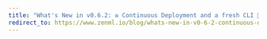 ```yaml
---
title: "What's New in v0.6.2: ♻️ Continuous Deployment and a fresh CLI 👩‍💻"
redirect_to: https://www.zenml.io/blog/whats-new-in-v0-6-2-continuous-deployment-and-a-fresh-cli
---
```

